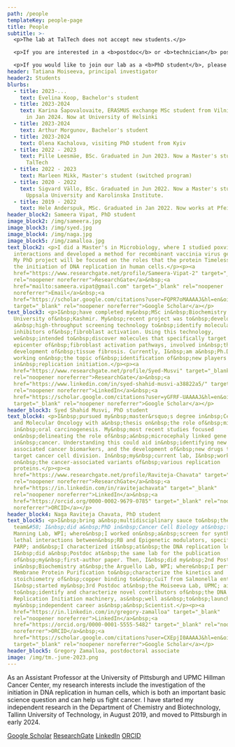 ```yaml
---
path: /people
templateKey: people-page
title: People
subtitle: >-
  <p>The lab at TalTech does not accept new students.</p>

  <p>If you are interested in a <b>postdoc</b> or <b>technician</b> positions in Pittsburgh, please email with inquiries! </p>

  <p>If you would like to join our lab as a <b>PhD student</b>, please apply to Oncology Graduate Program at UPMC Hillman Cancer Center or Molecular Pharmacology Graduate Program at UPitt</p>
header: Tatiana Moiseeva, principal investigator
header2: Students
blurbs:
  - title: 2023-...
    text: Evelina Koop, Bachelor's student
  - title: 2023-2024
    text: Karina Šapovalovaite, ERASMUS exchange MSc student from Vilnius, graduated
      in Jan 2024. Now at University of Helsinki
  - title: 2023-2024
    text: Arthur Morgunov, Bachelor's student
  - title: 2023-2024
    text: Olena Kachalova, visiting PhD student from Kyiv
  - title: 2022 - 2023
    text: Pille Leesmäe, BSc. Graduated in Jun 2023. Now a Master's student at
      TalTech
  - title: 2022 - 2023
    text: Marleen Mikk, Master's student (switched program)
  - title: 2020 - 2022
    text: Sigvard Vällo, BSc. Graduated in Jun 2022. Now a Master's student at
      Uppsala University and Karolinska Institute.
  - title: 2019 - 2022
    text: Hele Anderspuk, MSc. Graduated in Jan 2022. Now works at Pfeizer Estonia.
header_block2: Sameera Vipat, PhD student
image_block2: /img/sameera.jpg
image_block3: /img/syed.jpg
image_block4: /img/naga.jpg
image_block5: /img/zamalloa.jpg
text_block2: <p>I did a Master's in Microbiology, where I studied poxvirus-host
  interactions and developed a method for recombinant vaccinia virus generation.
  My PhD project will be focused on the roles that the protein Timeless plays in
  the initiation of DNA replication in human cells.</p><p><a
  href="https://www.researchgate.net/profile/Sameera-Vipat-2" target="_blank"
  rel="noopener noreferrer">ResearchGate</a>&nbsp;<a
  href="mailto:sameera.vipat@gmail.com" target="_blank" rel="noopener
  noreferrer">Email</a>&nbsp;<a
  href="https://scholar.google.com/citations?user=FQPR7oMAAAAJ&hl=en&oi=ao"
  target="_blank" rel="noopener noreferrer">​Google Scholar</a></p>
text_block3: <p>I&nbsp;have completed my&nbsp;MSc in&nbsp;Biochemistry from the
  University of&nbsp;Kashmir. My&nbsp;recent project was to&nbsp;develop
  a&nbsp;high-throughput screening technology to&nbsp;identify molecular
  inhibitors of&nbsp;fibroblast activation. Using this technology,
  we&nbsp;intended to&nbsp;discover molecules that specifically target the
  epicenter of&nbsp;fibroblast activation pathways, involved in&nbsp;the
  development of&nbsp;tissue fibrosis. Currently, I&nbsp;am a&nbsp;Ph.D. student
  working on&nbsp;the topic of&nbsp;identification of&nbsp;new players
  in&nbsp;replication initiation.</p><p><a
  href="https://www.researchgate.net/profile/Syed-Musvi" target="_blank"
  rel="noopener noreferrer">ResearchGate</a>&nbsp;<a
  href="https://www.linkedin.com/in/syed-shahid-musvi-a38822a5/" target="_blank"
  rel="noopener noreferrer">LinkedIn</a>&nbsp;<a
  href="https://scholar.google.com/citations?user=yGFRF-UAAAAJ&hl=en&oi=ao"
  target="_blank" rel="noopener noreferrer">​Google Scholar</a></p>
header_block3: Syed Shahid Musvi, PhD student
text_block4: <p>I&nbsp;pursued my&nbsp;master&rsquo;s degree in&nbsp;Cellular
  and Molecular Oncology with a&nbsp;thesis on&nbsp;the role of&nbsp;miRNA
  in&nbsp;oral carcinogenesis. My&nbsp;most recent studies focused
  on&nbsp;delineating the role of&nbsp;a&nbsp;microcephaly linked gene
  in&nbsp;cancer. Understanding this could aid in&nbsp;identifying new germline
  associated cancer biomarkers, and the development of&nbsp;new drugs that
  target cancer cell division. In&nbsp;my&nbsp;current lab, I&nbsp;work
  on&nbsp;the cancer-associated variants of&nbsp;various replication
  proteins.</p><p><a
  href="https://www.researchgate.net/profile/Raviteja-Chavata" target="_blank"
  rel="noopener noreferrer">ResearchGate</a>&nbsp;<a
  href="https://in.linkedin.com/in/ravitejachavata" target="_blank"
  rel="noopener noreferrer">LinkedIn</a>&nbsp;<a
  href="https://orcid.org/0000-0002-9679-0785" target="_blank" rel="noopener
  noreferrer">ORCID</a></p>
header_block4: Naga Raviteja Chavata, PhD student
text_block5: <p>I&nbsp;bring a&nbsp;multidisciplinary sauce to&nbsp;the
  team&#58; I&nbsp;did a&nbsp;PhD in&nbsp;Cancer Cell Biology at&nbsp;the
  Manning Lab, WPI; where&nbsp;I worked on&nbsp;a&nbsp;screen for synthetic
  lethal interactions between&nbsp;RB and Epigenetic modulators, specifically
  PARP; and&nbsp;I characterized it&nbsp;at&nbsp;the DNA replication level.
  I&nbsp;did a&nbsp;Postdoc at&nbsp;the same lab for the publication
  of&nbsp;my&nbsp;first-author paper. Then, I&nbsp;did my&nbsp;2nd Postdoc
  in&nbsp;Biochemistry at&nbsp;the Arguello Lab, WPI; where&nbsp;I performed
  Membrane Protein Purification to&nbsp;characterize the kinetics and
  stoichiometry of&nbsp;copper binding to&nbsp;CuiT from Salmonella enterica.
  I&nbsp;started my&nbsp;3rd Postdoc at&nbsp;the Moiseeva Lab, UPMC; aiming
  to&nbsp;identify and characterize novel contributors of&nbsp;the DNA
  Replication Initiation machinery, as&nbsp;well as&nbsp;to&nbsp;launch
  my&nbsp;independent career as&nbsp;a&nbsp;Scientist.</p><p><a
  href="https://in.linkedin.com/in/gregory-zamalloa" target="_blank"
  rel="noopener noreferrer">LinkedIn</a>&nbsp;<a
  href="https://orcid.org/0000-0001-5555-5482" target="_blank" rel="noopener
  noreferrer">ORCID</a>&nbsp;<a
  href="https://scholar.google.com/citations?user=CXEpjI0AAAAJ&hl=en&oi=ao"
  target="_blank" rel="noopener noreferrer">Google Scholar</a></p>
header_block5: Gregory Zamalloa, postdoctoral associate
image: /img/tm.-june-2023.png
---
```

As an Assistant Professor at the University of Pittsburgh and UPMC Hillman Cancer Center, my research interests include the investigation of the initiation in DNA replication in human cells, which is both an important basic science question and can help us fight cancer. ​I have started my independent research in the Department of Chemistry and Biotechnology, Tallinn University of Technology, in August 2019,  and moved to Pittsburgh in early 2024. 

[​Google Scholar](https://scholar.google.com/citations?user=NtQe0-MAAAAJ&hl=en) [ResearchGate](https://www.researchgate.net/profile/Tatiana_Moiseeva) [LinkedIn](https://ee.linkedin.com/in/tatiana-moiseeva-382b4b54) [ORCID](https://orcid.org/0000-0002-1181-9519)